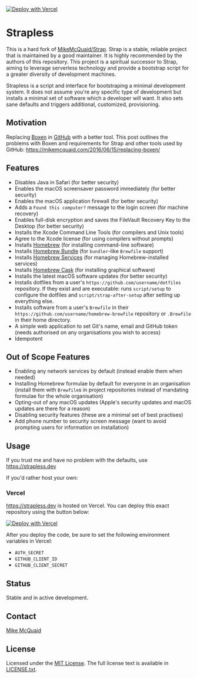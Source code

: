 [![Deploy with Vercel](https://img.shields.io/badge/Deploy-with%20Vercel-blue?style=flat-square&logo=vercel)](https://vercel.com/new/git/external?repository-url=https%3A%2F%2Fgithub.com%2Fdavidjfelix%2Fstrapless)

# Strapless

This is a hard fork of [MikeMcQuaid/Strap](https://github.com/mikemcquaid/strap).
Strap is a stable, reliable project that is maintained by a good maintainer.
It is highly recommended by the authors of this repository.
This project is a spiritual successor to Strap, aiming to leverage serverless technology and provide a bootstrap script for a greater diversity of development machines.

Strapless is a script and interface for bootstraping a minimal development system.
It does not assume you're any specific type of development but installs a minimal set of software which a developer will want.
It also sets sane defaults and triggers additional, customized, provisioning.

## Motivation

Replacing [Boxen](https://github.com/boxen/boxen/) in [GitHub](https://github.com/) with a better tool. This post outlines the problems with Boxen and requirements for Strap and other tools used by GitHub: <https://mikemcquaid.com/2016/06/15/replacing-boxen/>

## Features

- Disables Java in Safari (for better security)
- Enables the macOS screensaver password immediately (for better security)
- Enables the macOS application firewall (for better security)
- Adds a `Found this computer?` message to the login screen (for machine recovery)
- Enables full-disk encryption and saves the FileVault Recovery Key to the Desktop (for better security)
- Installs the Xcode Command Line Tools (for compilers and Unix tools)
- Agree to the Xcode license (for using compilers without prompts)
- Installs [Homebrew](http://brew.sh) (for installing command-line software)
- Installs [Homebrew Bundle](https://github.com/Homebrew/homebrew-bundle) (for `bundler`-like `Brewfile` support)
- Installs [Homebrew Services](https://github.com/Homebrew/homebrew-services) (for managing Homebrew-installed services)
- Installs [Homebrew Cask](https://github.com/caskroom/homebrew-cask) (for installing graphical software)
- Installs the latest macOS software updates (for better security)
- Installs dotfiles from a user's `https://github.com/username/dotfiles` repository. If they exist and are executable: runs `script/setup` to configure the dotfiles and `script/strap-after-setup` after setting up everything else.
- Installs software from a user's `Brewfile` in their `https://github.com/username/homebrew-brewfile` repository or `.Brewfile` in their home directory.
- A simple web application to set Git's name, email and GitHub token (needs authorised on any organisations you wish to access)
- Idempotent

## Out of Scope Features

- Enabling any network services by default (instead enable them when needed)
- Installing Homebrew formulae by default for everyone in an organisation (install them with `Brewfile`s in project repositories instead of mandating formulae for the whole organisation)
- Opting-out of any macOS updates (Apple's security updates and macOS updates are there for a reason)
- Disabling security features (these are a minimal set of best practises)
- Add phone number to security screen message (want to avoid prompting users for information on installation)

## Usage

If you trust me and have no problem with the defaults, use https://strapless.dev

If you'd rather host your own:

### Vercel

https://strapless.dev is hosted on Vercel. You can deploy this exact repository using the button below:

[![Deploy with Vercel](https://vercel.com/button)](https://vercel.com/new/git/external?repository-url=https%3A%2F%2Fgithub.com%2Fdavidjfelix%2Fstrapless)

After you deploy the code, be sure to set the following environment variables in Vercel:

- `AUTH_SECRET`
- `GITHUB_CLIENT_ID`
- `GITHUB_CLIENT_SECRET`


## Status

Stable and in active development.

## Contact

[Mike McQuaid](mailto:mike@mikemcquaid.com)

## License

Licensed under the [MIT License](http://en.wikipedia.org/wiki/MIT_License).
The full license text is available in [LICENSE.txt](https://github.com/MikeMcQuaid/strap/blob/master/LICENSE.txt).
